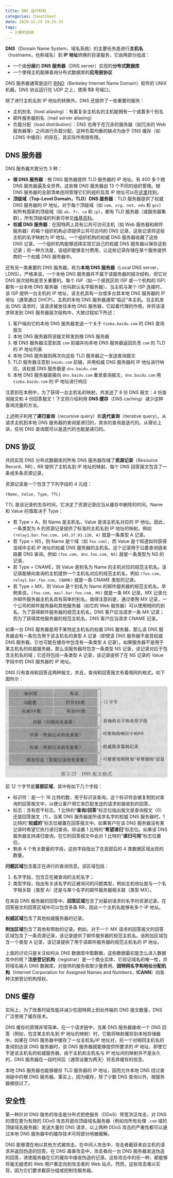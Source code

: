 ```yaml
---
title: DNS 运行机制
categories: CheatSheet
date: 2020-12-29 19:25:33
tags:
  - 计算机网络
---
```


**DNS**（Domain Name System，域名系统）的主要任务是进行**主机名**（hostname，也称域名）到 **IP 地址**转换的目录服务，它由两部分组成：

- 一个由**分层**的 **DNS 服务器**（DNS server）实现的**分布式数据库**
- 一个使得主机能够查询分布式数据库的**应用层协议**

DNS 服务器通常是运行 [BIND](https://www.isc.org/bind/)（Berkeley Internet Name Domain）软件的 UNIX 机器。DNS 协议运行在 UDP 之上，使用 **53** 号端口。

<!-- more -->

除了进行主机名到 IP 地址的转换外，DNS 还提供了一些重要的服务：

- 主机别名（host aliasing）：有着复杂主机名的主机能拥有一个或着多个别名
- 邮件服务器别名（mail server aliasing）
- 负载分配（load distribution）：DNS 也用于在冗余的服务器（如冗余的 Web 服务器等）之间进行负载分配。这种负载均衡的缺点为由于 DNS 缓存（如 LDNS 中缓存）的存在，其实际作用很有限。

## DNS 服务器

DNS 服务器大致分为 3 种：

- **根 DNS 服务器**：根 DNS 服务器提供 TLD 服务器的 IP 地址。有 400 多个根 DNS 服务器遍及全世界。这些根 DNS 服务器由 13 个不同的组织管理。根 DNS 服务器的全部清单连同管理它们的组织及其 IP 地址可以在[这里](https://root-servers.org/)找到。
- **顶级域（Top-Level Domain，TLD）DNS 服务器**：TLD 服务器提供了权威 DNS 服务器的 IP 地址。对于每个顶级域（如 `com`、`org`、`net`、`edu` 和 `gov`）和所有国家的顶级域（如 `uk`、`fr`、`ca` 和 `jp`），都有 TLD 服务器（或服务器集群）。所有顶级域的列表可参见[维基百科](https://zh.wikipedia.org/wiki/%E4%BA%92%E8%81%94%E7%BD%91%E9%A1%B6%E7%BA%A7%E5%9F%9F%E5%88%97%E8%A1%A8)。
- **权威 DNS 服务器**：在因特网上具有公共可访问主机（如 Web 服务器和邮件服务器）的每个组织机构必须提供公共可访问的 DNS 记录，这些记录将这些主机的名字映射为 IP 地址。一个组织机构的权威 DNS 服务器收藏了这些 DNS 记录。一个组织机构能够选择实现它自己的权威 DNS 服务器以保存这些记录；另一种方法是，该组织能够支付费用，让这些记录存储在某个服务提供商的一个权威 DNS 服务器中。

还有另一类重要的 DNS 服务器，称为**本地 DNS 服务器**（Local DNS server，LDNS）。严格来说，一个本地 DNS 服务器并不属于该服务器的层次结构，但它对 DNS 层次结构是至关重要的。每个 ISP（如一个居民区的 ISP 或一个机构的 ISP）都有一台本地 DNS 服务器（也叫默认名字服务器）。当主机与某个 ISP 连接时，该 ISP 提供一台主机的 IP 地址，该主机具有一台或多台其本地 DNS 服务器的 IP 地址（通常通过 DHCP）。主机的本地 DNS 服务器通常“临近”本主机。当主机发出 DNS 请求时，该请求被发往本地 DNS 服务器，它起着代理的作用，并将该请求转发到 DNS 服务器层次结构中，大致过程如下所述：

1. 客户端向它的本地 DNS 服务器发送一个关于 `tieba.baidu.com` 的 DNS 查询报文
2. 本地 DNS 服务器将该报文转发到根 DNS 服务器
3. 根 DNS 服务器注意到其 `com` 前缀并向本地 DNS 服务器返回负责 `com` 的 TLD 的 IP 地址列表
4. 本地 DNS 服务器则再次向这些 TLD 服务器之一发送查询报文
5. TLD 服务器注意到 `baidu.com` 前缀，并用权威 DNS 服务器的 IP 地址进行响应，该权威 DNS 服务器是 `dns.baidu.com`
6. 本地 DNS 服务器直接向 `dns.baidu.com` 重发查询报文，`dns.baidu.com` 用 `tieba.baidu.com` 的 IP 地址进行响应

注意到在本例中，为了获得一台主机名的映射，共发送了 8 份 DNS 报文：4 份查询报文和 4 份回答报文！下文将介绍利用 **DNS 缓存**（DNS caching）减少这种查询流量的方法。

上述例子利用了**递归查询**（recursive query）和**迭代查询**（iterative query）。从请求主机到本地 DNS 服务器的查询是递归的，其余的查询是迭代的。从理论上讲，任何 DNS 查询既可以是迭代的也能是递归的。

## DNS 协议

共同实现 DNS 分布式数据库的所有 DNS 服务器存储了**资源记录**（Resource Record，RR），RR 提供了主机名到 IP 地址的映射。每个 DNS 回答报文包含了一条或多条资源记录。

资源记录是一个包含了下列字段的 4 元组：

```text
(Name, Value, Type, TTL)
```

TTL 是该记录的生存时间，它决定了资源记录应当从缓存中删除的时间。Name 和 Value 的值取决于 Type：

- 若 Type = A，则 Name 是主机名，Value 是该主机名对应的 IP 地址。因此，一条类型为 A 的资源记录提供了标准的主机名到 IP 地址的映射。例如 `(relay1.bar.foo.com, 145.37.93.126, A)` 就是一条类型 A 记录。
- 若 Type = NS，则 Name 是个域（如 `foo.com`），而 Value 是个知道如何获得该域中主机 IP 地址的权威 DNS 服务器的主机名。这个记录用于沿着查询链来路要 DNS 查询。例如 `(foo.com, dns.foo.com, NS)` 就是一条类型为 NS 的记录。
- 若 Type = CNAME，则 Value 是别名为 Name 的主机对应的规范主机名。该记录能够向查询的主机提供一个主机名对应的规范主机名，例如 `(foo.com, relay1.bar.foo.com, CNAME)` 就是一条 CNAME 类型的记录。
- 若 Type = MX，则 Value 是个别名为 Name 的邮件服务器的规范主机名。举例来说，`(foo.com, mail.bar.foo.com, MX)` 就是一条 MX 记录。MX 记录允许邮件服务器主机名具有简单的别名。值得注意的是，通过使用 MX 记录，一个公司的邮件服务器和其他服务器（如它的 Web 服务器）可以使用相同的别名。为了获得邮件服务器的规范主机名，DNS 客户应当请求一条 MX 记录；而为了获得其他服务器的规范主机名，DNS 客户应当请求 CNAME 记录。

如果一台 DNS 服务器是用于某特定主机名的权威 DNS 服务器，那么该 DNS 服务器会有一条包含用于该主机名的类型 A 记录（即使该 DNS 服务器不是其权威 DNS 服务器，它也可能在缓存中包含有一条类型 A 记录）。如果服务器不是用于某主机名的权威服务器，那么该服务器将包含一条类型 NS 记录，该记录对应于包含主机名的域；它还将包括一条类型 A 记录，该记录提供了在 NS 记录的 Value 字段中的 DNS 服务器的 IP 地址。

DNS 只有查询和回答这两种报文，并且，查询和回答报文有着相同的格式，如下图所示：

![dns message](/images/dns-message.jpg)

前 12 个字节是**首部区域**，其中有如下几个字段：

- 标识符：是一个 16 比特的数，用于标识该查询。这个标识符会被复制到对查询的回答报文中，以便让客户用它来匹配发送的请求和接收到的回答。
- 标志：含有若干标志。1 比特的“**查询/回答**”标志位指出报文是查询报文（0）还是回答报文（1）。当某 DNS 服务器是所请求名字的权威 DNS 服务器时，1 比特的“**权威的**”标志位被置在回答报文中。如果客户在该 DNS 服务器没有某记录时希望它执行递归查询，将设置 1 比特的“**希望递归**”标志位。如果该 DNS 服务器支持递归查询，在它的回答报文中会对 1 比特的“**递归可用**”标志位置位。
- 剩余 4 个有关数量的字段，这些字段指出了在首部后的 4 类数据区域出现的数量。

**问题区域**包含着正在进行的查询信息。该区域包括：

1. 名字字段，包含正在被查询的主机名字；
2. 类型字段，指出有关该名字的正被询问的问题类型，例如主机地址是与一个名字相关联（类型 A）还是与某个名字的邮件服务器相关联（类型 MX）。

在来自 DNS 服务器的回答中，**回答区域**包含了对最初请求的名字的资源记录。在回答报文的回答区域中可以包含多条 RR，因此一个主机名能够有多个 IP 地址。

**权威区域**包含了其他权威服务器的记录。

**附加区域**包含了其他有帮助的记录。例如，对于一个 MX 请求的回答报文的回答区域包含了一条资源记录，该记录提供了邮件服务器的规范主机名。该附加区域包含一个类型 A 记录，该记录提供了用于该邮件服务器的规范主机名的 IP 地址。

上面的讨论只是关注如何从 DNS 数据库中取数据，这些数据最初是怎么进入数据库中的呢？**注册登记机构**（registrar）是一个商业实体，它验证域名的唯一性，并将域名输入 DNS 数据库，对提供的服务收取少量费用。**因特网名字和地址分配机构**（Internet Corporation for Assigned Names and Numbers，**ICANN**）向各种注册登记机构授权。

## DNS 缓存

实际上，为了改善时延性能并减少在因特网上到处传输的 DNS 报文数量，DNS 广泛使用了缓存技术。

DNS 缓存的原理非常简单。在一个请求链中，当某 DNS 服务器接收一个 DNS 回答（例如，包含某主机名到 IP 地址的映射）时，它能将映射缓存到本地存储器中。如果在 DNS 服务器中缓存了一台主机名/IP 地址对，另一个对相同主机名的查询到达该 DNS 服务器时，该 DNS 服务器就能够提供所要求的 IP 地址，即使它不是该主机名的权威服务器。由于主机和主机名与 IP 地址间的映射并不是永久的，DNS 服务器在一段时间后（通常设置为两天）将丢弃缓存的信息。

本地 DNS 服务器也能够缓存 TLD 服务器的 IP 地址，因而允许本地 DNS 绕过查询链中的根 DNS 服务器。事实上，因为缓存，除了少数 DNS 查询以外，根服务器被绕过了。

## 安全性

第一种针对 DNS 服务的攻击是分布式拒绝服务（DDoS）带宽洪泛攻击，对 DNS 的潜在更为有效的 DDoS 攻击将是向顶级域名服务器（例如向所有处理 `.com` 域的顶级域名服务器）发送大量的 DNS 请求，以上两种 DDoS 攻击的严重性都可以通过本地 DNS 服务器中的缓存技术可将部分地被缓解。

DNS 能够潜在地以其他方式被攻击。在中间人攻击中，攻击者截获来自主机的请求并返回伪造的回答。在 DNS 毒害攻击中，攻击者向一台 DNS 服务器发送伪造的回答，诱使服务器在它的缓存中接收伪造的记录。这些攻击中的任一种，都能够将毫无疑虑的 Web 用户重定向到攻击者的 Web 站点。然而，这些攻击难以实现，因为它们要求截获分组或扼制住服务器。
